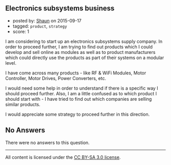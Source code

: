 ## Electronics subsystems business

- posted by: [Shaun](https://stackexchange.com/users/6844594/shaun) on 2015-09-17
- tagged: `product`, `strategy`
- score: 1

<p>I am considering to start up an electronics subsystems supply company. In order to proceed further, I am trying to find out products which I could develop and sell online as modules as well as to product manufacturers which could directly use the products as part of their systems on a modular level. </p>

<p>I have come across many products - like RF &amp; WiFi Modules, Motor Controller, Motor Drives, Power Converters, etc. </p>

<p>I would need some help in order to understand if there is a specific way I should proceed further. Also, I am a little confused as to which product I should start with - I have tried to find out which companies are selling similar products. </p>

<p>I would appreciate some strategy to proceed further in this direction. </p>


## No Answers

There were no answers to this question.


---

All content is licensed under the [CC BY-SA 3.0 license](https://creativecommons.org/licenses/by-sa/3.0/).
